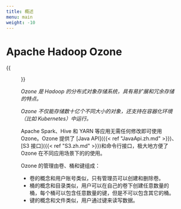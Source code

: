 ```yaml
---
title: 概述
menu: main
weight: -10
---
```

<!---
  Licensed to the Apache Software Foundation (ASF) under one or more
  contributor license agreements.  See the NOTICE file distributed with
  this work for additional information regarding copyright ownership.
  The ASF licenses this file to You under the Apache License, Version 2.0
  (the "License"); you may not use this file except in compliance with
  the License.  You may obtain a copy of the License at

      http://www.apache.org/licenses/LICENSE-2.0

  Unless required by applicable law or agreed to in writing, software
  distributed under the License is distributed on an "AS IS" BASIS,
  WITHOUT WARRANTIES OR CONDITIONS OF ANY KIND, either express or implied.
  See the License for the specific language governing permissions and
  limitations under the License.
-->

# Apache Hadoop Ozone

{{<figure src="/ozone-usage.png" width="60%">}}

*_Ozone 是 Hadoop 的分布式对象存储系统，具有易扩展和冗余存储的特点。<p>
Ozone 不仅能存储数十亿个不同大小的对象，还支持在容器化环境（比如 Kubernetes）中运行。_* <p>

Apache Spark、Hive 和 YARN 等应用无需任何修改即可使用 Ozone。Ozone 提供了 [Java API]({{<
ref "JavaApi.zh.md" >}})、[S3 接口]({{< ref "S3.zh.md" >}})和命令行接口，极大地方便了 Ozone
 在不同应用场景下的的使用。

Ozone 的管理由卷、桶和键组成：

* 卷的概念和用户账号类似，只有管理员可以创建和删除卷。
* 桶的概念和目录类似，用户可以在自己的卷下创建任意数量的桶，每个桶可以包含任意数量的键，但是不可以包含其它的桶。
* 键的概念和文件类似，用户通过键来读写数据。
